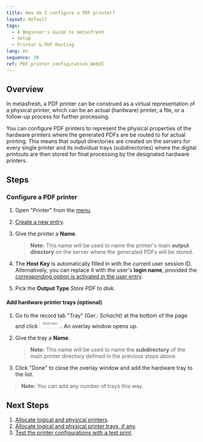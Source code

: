```yaml
---
title: How do I configure a PDF printer?
layout: default
tags:
  - A Beginner's Guide to metasfresh
  - Setup
  - Printer & PDF Routing
lang: en
sequence: 30
ref: PDF_printer_configuration_WebUI
---
```


## Overview
In metasfresh, a PDF printer can be construed as a virtual representation of a physical printer, which can be an actual (hardware) printer, a file, or a follow-up process for further processing.

You can configure PDF printers to represent the physical properties of the hardware printers where the generated PDFs are be routed to for actual printing. This means that output directories are created on the servers for every single printer and its individual trays (subdirectories) where the digital printouts are then stored for final processing by the designated hardware printers.

## Steps

### Configure a PDF printer
1. Open "Printer" from the [menu](Menu).
1. [Create a new entry](New_Record_Window).
1. Give the printer a **Name**.
    >**Note:** This name will be used to name the printer's main **output directory** on the server where the generated PDFs will be stored.

1. The **Host Key** is automatically filled in with the current user session ID. Alternatively, you can replace it with the user's **login name**, provided the [corresponding option is activated in the user entry](Enable_UserLogin_as_HostKey_for_Printing).
1. Pick the **Output Type** *Store PDF to disk*.

#### Add hardware printer trays (optional)
1. Go to the record tab "Tray" (Ger.: *Schacht*) at the bottom of the page and click !["Add new"](assets/Add_New_Button.png). An overlay window opens up.
1. Give the tray a **Name**.
    >**Note:** This name will be used to name the **subdirectory** of the main printer directory defined in the previous steps above.

1. Click "Done" to close the overlay window and add the hardware tray to the list.
 >**Note:** You can add any number of trays this way.

## Next Steps
1. [Allocate logical and physical printers](Allocate_logical_and_physical_printers).
1. [Allocate logical and physical printer trays, if any](Allocate_logical_and_physical_printer_trays).
1. [Test the printer configurations with a test print](Printing_PDF_Setup_Guide#test-print).
